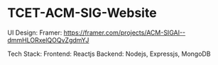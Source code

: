 # TCET-ACM-SIG-Website
UI Design:
Framer: https://framer.com/projects/ACM-SIGAI--dmmHLORxelQOQvZgdmYJ

Tech Stack:
Frontend: Reactjs
Backend: Nodejs, Expressjs, MongoDB
